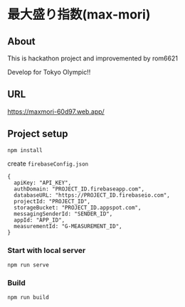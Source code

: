 # 最大盛り指数(max-mori)

## About
This is hackathon project and improvemented by rom6621  
  
Develop for Tokyo Olympic!!

## URL
https://maxmori-60d97.web.app/

## Project setup
```
npm install
```
create `firebaseConfig.json`
```
{
  apiKey: "API_KEY",
  authDomain: "PROJECT_ID.firebaseapp.com",
  databaseURL: "https://PROJECT_ID.firebaseio.com",
  projectId: "PROJECT_ID",
  storageBucket: "PROJECT_ID.appspot.com",
  messagingSenderId: "SENDER_ID",
  appId: "APP_ID",
  measurementId: "G-MEASUREMENT_ID",
}
```

### Start with local server
```
npm run serve
```

### Build
```
npm run build
```
